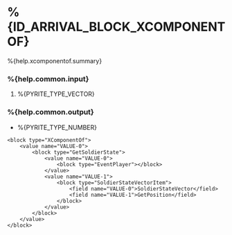 # %{ID_ARRIVAL_BLOCK_XCOMPONENTOF}

%{help.xcomponentof.summary}

### %{help.common.input}

1. %{PYRITE_TYPE_VECTOR}

### %{help.common.output}

-   %{PYRITE_TYPE_NUMBER}

```
<block type="XComponentOf">
    <value name="VALUE-0">
        <block type="GetSoldierState">
            <value name="VALUE-0">
                <block type="EventPlayer"></block>
            </value>
            <value name="VALUE-1">
                <block type="SoldierStateVectorItem">
                    <field name="VALUE-0">SoldierStateVector</field>
                    <field name="VALUE-1">GetPosition</field>
                </block>
            </value>
        </block>
    </value>
</block>
```
